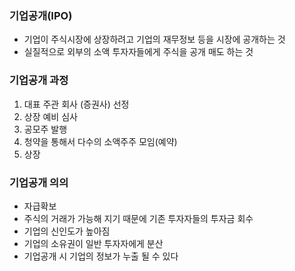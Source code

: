 ### 기업공개(IPO)

* 기업이 주식시장에 상장하려고 기업의 재무정보 등을 시장에 공개하는 것
* 실질적으로 외부의 소액 투자자들에게 주식을 공개 매도 하는 것



### 기업공개 과정

1. 대표 주관 회사 (증권사) 선정
2. 상장 예비 심사
3. 공모주 발행
4. 청약을 통해서 다수의 소액주주 모임(예약)
5. 상장



### 기업공개 의의

* 자급확보
* 주식의 거래가 가능해 지기 때문에 기존 투자자들의 투자금 회수
* 기업의 신인도가 높아짐
* 기업의 소유권이 일반 투자자에게 분산
* 기업공개 시 기업의 정보가 누출 될 수 있다